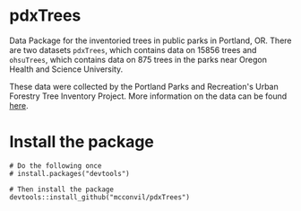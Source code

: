 # pdxTrees

Data Package for the inventoried trees in public parks in Portland, OR.  There are two datasets `pdxTrees`, which contains data on 15856 trees and `ohsuTrees`, which contains data on 875 trees in the parks near Oregon Health and Science University.

These data were collected by the Portland Parks and Recreation's Urban Forestry Tree Inventory Project.  More information on the data can be found [here](https://www.portlandoregon.gov/parks/article/501565).


# Install the package

```{r}
# Do the following once
# install.packages("devtools")

# Then install the package
devtools::install_github("mcconvil/pdxTrees")
```
